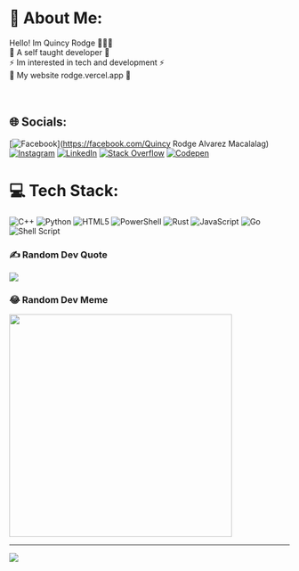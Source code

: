 # 💫 About Me:
Hello! Im Quincy Rodge  🙋🏻‍♂️<br>👾 A self taught developer 👾<br>⚡️ Im interested in tech and development ⚡️<br>🚀 My website rodge.vercel.app 🚀 <br><br><br>

## 🌐 Socials:
[![Facebook](https://img.shields.io/badge/Facebook-%231877F2.svg?logo=Facebook&logoColor=white)](https://facebook.com/Quincy Rodge Alvarez Macalalag) [![Instagram](https://img.shields.io/badge/Instagram-%23E4405F.svg?logo=Instagram&logoColor=white)](https://instagram.com/quincy_rodge) [![LinkedIn](https://img.shields.io/badge/LinkedIn-%230077B5.svg?logo=linkedin&logoColor=white)](https://linkedin.com/in/quincy-rodge-macalalag) [![Stack Overflow](https://img.shields.io/badge/-Stackoverflow-FE7A16?logo=stack-overflow&logoColor=white)](https://stackoverflow.com/users/23902251) [![Codepen](https://img.shields.io/badge/Codepen-000000?style=for-the-badge&logo=codepen&logoColor=white)](https://codepen.io/teachmeson) 

# 💻 Tech Stack:
![C++](https://img.shields.io/badge/c++-%2300599C.svg?style=for-the-badge&logo=c%2B%2B&logoColor=white) ![Python](https://img.shields.io/badge/python-3670A0?style=for-the-badge&logo=python&logoColor=ffdd54) ![HTML5](https://img.shields.io/badge/html5-%23E34F26.svg?style=for-the-badge&logo=html5&logoColor=white) ![PowerShell](https://img.shields.io/badge/PowerShell-%235391FE.svg?style=for-the-badge&logo=powershell&logoColor=white) ![Rust](https://img.shields.io/badge/rust-%23000000.svg?style=for-the-badge&logo=rust&logoColor=white) ![JavaScript](https://img.shields.io/badge/javascript-%23323330.svg?style=for-the-badge&logo=javascript&logoColor=%23F7DF1E) ![Go](https://img.shields.io/badge/go-%2300ADD8.svg?style=for-the-badge&logo=go&logoColor=white) ![Shell Script](https://img.shields.io/badge/shell_script-%23121011.svg?style=for-the-badge&logo=gnu-bash&logoColor=white)

### ✍️ Random Dev Quote
![](https://quotes-github-readme.vercel.app/api?type=horizontal&theme=radical)

### 😂 Random Dev Meme
<img src='https://randommeme-five.vercel.app/' style="height: 400px;"/>

---
[![](https://visitcount.itsvg.in/api?id=dayummson&icon=0&color=0)](https://visitcount.itsvg.in)

<!-- Proudly created with GPRM ( https://gprm.itsvg.in ) -->
